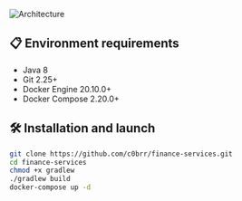 ![Architecture](https://res.cloudinary.com/dheffm2dn/image/upload/v1756753468/architecture_rmu7ce.jpg)

## 📋 Environment requirements

- Java 8
- Git 2.25+
- Docker Engine 20.10.0+ 
- Docker Compose 2.20.0+

## 🛠 Installation and launch

```bash
git clone https://github.com/c0brr/finance-services.git
cd finance-services
chmod +x gradlew
./gradlew build
docker-compose up -d
